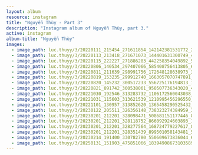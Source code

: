 ```yaml
---
layout: album
resource: instagram
title: "Nguyễn Thùy - Part 3"
description: "Instagram album of Nguyễn Thùy, part 3."
active: instagram
album-title: "Nguyễn Thùy"
images:
  - image_path: luc.thuyy/3/20220111_215454_271611854_142142381531772_2295092343327563863_n.jpg
  - image_path: luc.thuyy/3/20220113_213418_271671073_144401631300749_4992607898743193291_n.jpg
  - image_path: luc.thuyy/3/20220115_222227_271886283_442258354049892_5666675330773871234_n.jpg
  - image_path: luc.thuyy/3/20220806_140534_297407066_585408756413805_6668375132274785780_n.jpg
  - image_path: luc.thuyy/3/20220811_211639_298991756_172648128638973_3427394397132928529_n.jpg
  - image_path: luc.thuyy/3/20220819_153235_299912740_1663057070747891_1803975088015953930_n.jpg
  - image_path: luc.thuyy/3/20220820_145232_300517233_556725176194813_1401625173420756790_n.jpg
  - image_path: luc.thuyy/3/20220821_091742_300538061_950507736343020_4404596343062318706_n.jpg
  - image_path: luc.thuyy/3/20221030_192546_313283732_1106172560043038_2019499674234891282_n.jpg
  - image_path: luc.thuyy/3/20221031_115603_313621539_1210995456296550_9165891653997058335_n.jpg
  - image_path: luc.thuyy/3/20221101_130957_313852620_1365458290525432_1806280573502364555_n.jpg
  - image_path: luc.thuyy/3/20230122_205511_326356148_738323274384959_3335161847813520496_n.jpg
  - image_path: luc.thuyy/3/20230201_212201_328098471_508681151177446_8350423927142173076_n.jpg
  - image_path: luc.thuyy/3/20230201_212201_328118752_866092924603893_1073032375496962500_n.jpg
  - image_path: luc.thuyy/3/20230201_212201_328277564_168724779227617_8271714776107790280_n.jpg
  - image_path: luc.thuyy/3/20230201_212201_328351439_899501058143481_5314930590314276803_n.jpg
  - image_path: luc.thuyy/3/20230214_191400_330782780_550609673836044_6004844073695757303_n.jpg
  - image_path: luc.thuyy/3/20250131_151903_475851066_18394908673103589_7322584168762262692_n.jpg
---
```

